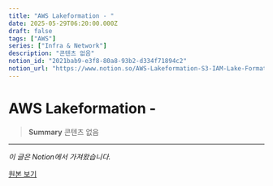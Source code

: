 ```yaml
---
title: "AWS Lakeformation - "
date: 2025-05-29T06:20:00.000Z
draft: false
tags: ["AWS"]
series: ["Infra & Network"]
description: "콘텐츠 없음"
notion_id: "2021bab9-e3f8-80a8-93b2-d334f71894c2"
notion_url: "https://www.notion.so/AWS-Lakeformation-S3-IAM-Lake-Formation-2021bab9e3f880a893b2d334f71894c2"
---
```


# AWS Lakeformation - 

> **Summary**
> 콘텐츠 없음

---

*이 글은 Notion에서 가져왔습니다.*

[원본 보기](https://www.notion.so/AWS-Lakeformation-S3-IAM-Lake-Formation-2021bab9e3f880a893b2d334f71894c2)
